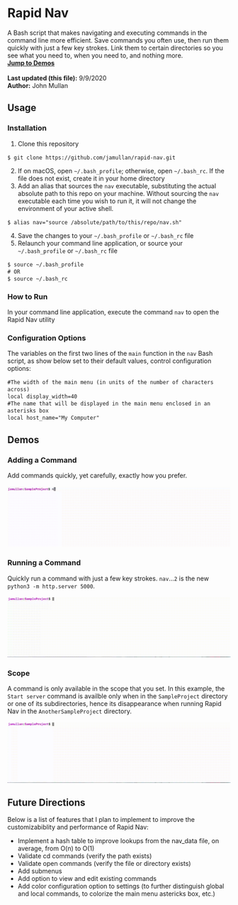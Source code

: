 # Rapid Nav
A Bash script that makes navigating and executing commands in the command line more efficient. Save commands you often use, then run them quickly with just a few key strokes. Link them to certain directories so you see what you need to, when you need to, and nothing more.<br />
[**Jump to Demos**](<#demos>)<br />
<br />
**Last updated (this file):** 9/9/2020<br />
**Author:** John Mullan<br />

## Usage
### Installation
1. Clone this repository
```
$ git clone https://github.com/jamullan/rapid-nav.git
```
2. If on macOS, open `~/.bash_profile`; otherwise, open `~/.bash_rc`. If the file does not exist, create it in your home directory
3. Add an alias that sources the `nav` executable, substituting the actual absolute path to this repo on your machine. Without sourcing the `nav` executable each time you wish to run it, it will not change the environment of your active shell.
```
$ alias nav="source /absolute/path/to/this/repo/nav.sh"
```
4. Save the changes to your `~/.bash_profile` or `~/.bash_rc` file
5. Relaunch your command line application, or source your `~/.bash_profile` or `~/.bash_rc` file
```
$ source ~/.bash_profile
# OR
$ source ~/.bash_rc
```

### How to Run
In your command line application, execute the command `nav` to open the Rapid Nav utility

### Configuration Options
The variables on the first two lines of the `main` function in the `nav` Bash script, as show below set to their default values, control configuration options:
```Shell
#The width of the main menu (in units of the number of characters across)
local display_width=40
#The name that will be displayed in the main menu enclosed in an asterisks box
local host_name="My Computer"
```

## Demos
### Adding a Command
Add commands quickly, yet carefully, exactly how you prefer.<br /><br />
![Adding a Command](<demo_files/AddCommand4X.gif>)

### Running a Command
Quickly run a command with just a few key strokes. `nav`...`2` is the new `python3 -m http.server 5000`.<br /><br />
![Running a Command](<demo_files/RunCommand4X.gif>)

### Scope
A command is only available in the scope that you set. In this example, the `Start server` command is availble only when in the `SampleProject` directory or one of its subdirectories, hence its disappearance when running Rapid Nav in the `AnotherSampleProject` directory.<br /><br />
![A command will only be available if the current working directory aligns with the specifications for when that command was added](<demo_files/Scope4X.gif>)

## Future Directions
Below is a list of features that I plan to implement to improve the customizabiblity and performance of Rapid Nav:
* Implement a hash table to improve lookups from the nav_data file, on average, from O(n) to O(1)
* Validate cd commands (verify the path exists)
* Validate open commands (verify the file or directory exists)
* Add submenus
* Add option to view and edit existing commands
* Add color configuration option to settings (to further distinguish global and local commands, to colorize the main menu astericks box, etc.)
